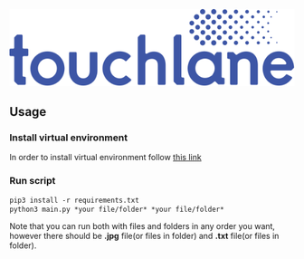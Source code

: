 ![LOGO](https://github.com/touchlane/NetapixTools/blob/master/Assets/logo.svg)

## Usage

### Install virtual environment

In order to install virtual environment follow [this link](https://github.com/touchlane/NetapixTools/blob/docs/virtualEnvironmentGuide.md)

### Run script

```
pip3 install -r requirements.txt
python3 main.py *your file/folder* *your file/folder*
```

Note that you can run both with files and folders in any order you want, however there should be **.jpg** file(or files in folder) and **.txt** file(or files in folder).
